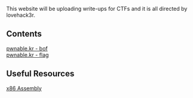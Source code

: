 This website will be uploading write-ups for CTFs and it is all directed by lovehack3r.

## Contents
<a href="pwnable.kr_bof">pwnable.kr - bof</a><br>
<a href="pwnablekr_flag">pwnable.kr - flag</a>




## Useful Resources
<a href="https://www.cs.virginia.edu/~evans/cs216/guides/x86.html">x86 Assembly</a>
